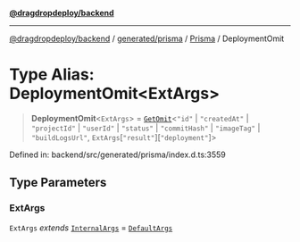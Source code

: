 [**@dragdropdeploy/backend**](../../../../../README.md)

***

[@dragdropdeploy/backend](../../../../../README.md) / [generated/prisma](../../../README.md) / [Prisma](../README.md) / DeploymentOmit

# Type Alias: DeploymentOmit\<ExtArgs\>

> **DeploymentOmit**\<`ExtArgs`\> = [`GetOmit`](../../../runtime/library/type-aliases/GetOmit.md)\<`"id"` \| `"createdAt"` \| `"projectId"` \| `"userId"` \| `"status"` \| `"commitHash"` \| `"imageTag"` \| `"buildLogsUrl"`, `ExtArgs`\[`"result"`\]\[`"deployment"`\]\>

Defined in: backend/src/generated/prisma/index.d.ts:3559

## Type Parameters

### ExtArgs

`ExtArgs` *extends* [`InternalArgs`](../../../runtime/library/type-aliases/InternalArgs.md) = [`DefaultArgs`](../../../runtime/library/type-aliases/DefaultArgs.md)
